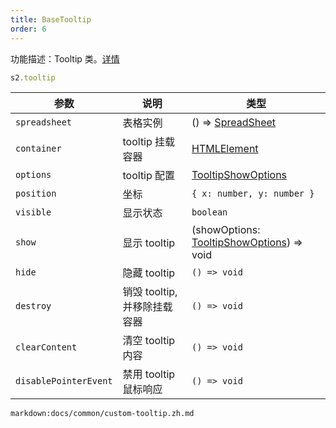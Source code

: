 ```yaml
---
title: BaseTooltip
order: 6
---
```


功能描述：Tooltip 类。[详情](https://github.com/antvis/S2/blob/master/packages/s2-core/src/ui/tooltip/index.ts)

```ts
s2.tooltip
```

| 参数 | 说明 | 类型 |
| --- | --- | --- |
| `spreadsheet` | 表格实例 | () => [SpreadSheet](/zh/docs/api/basic-class/spreadsheet) |
| `container` | tooltip 挂载容器 | [HTMLElement](https://developer.mozilla.org/en-US/docs/Web/API/HTMLElement) |
| `options` | tooltip 配置 | [TooltipShowOptions](#tooltipshowoptions) |
| `position` | 坐标 | `{ x: number, y: number }` |
| `visible` | 显示状态 | `boolean` |
| `show` | 显示 tooltip | (showOptions: [TooltipShowOptions](#tooltipshowoptions)) => void |
| `hide` | 隐藏 tooltip | `() => void` |
| `destroy` | 销毁 tooltip, 并移除挂载容器 | `() => void` |
| `clearContent` | 清空 tooltip 内容 | `() => void` |
| `disablePointerEvent` | 禁用 tooltip 鼠标响应 | `() => void` |

`markdown:docs/common/custom-tooltip.zh.md`
